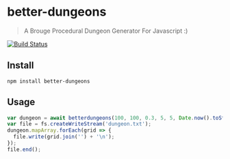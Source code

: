# better-dungeons
> A Brouge Procedural Dungeon Generator For Javascript :)

[![Build Status](https://travis-ci.org/edowney29/better-dungeons.svg?branch=master)](https://travis-ci.org/edowney29/better-dungeons) 

## Install

```
npm install better-dungeons
```

## Usage

```js
var dungeon = await betterdungeons(100, 100, 0.3, 5, 5, Date.now().toString())
var file = fs.createWriteStream('dungeon.txt');
dungeon.mapArray.forEach(grid => {
  file.write(grid.join('') + '\n');
});
file.end();
```